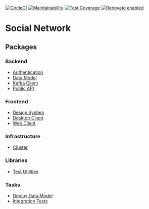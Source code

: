 [![CircleCI](https://circleci.com/gh/davidchristie/social-network.svg?style=svg)](https://circleci.com/gh/davidchristie/social-network)
[![Maintainability](https://api.codeclimate.com/v1/badges/a32339ac72c60b22b838/maintainability)](https://codeclimate.com/github/davidchristie/social-network/maintainability)
[![Test Coverage](https://api.codeclimate.com/v1/badges/a32339ac72c60b22b838/test_coverage)](https://codeclimate.com/github/davidchristie/social-network/test_coverage)
[![Renovate enabled](https://img.shields.io/badge/renovate-enabled-brightgreen.svg?style=flat)](https://renovatebot.com/)

# Social Network

## Packages

### Backend

* [Authentication](packages/backend/authentication)
* [Data Model](packages/backend/data-model)
* [Kafka Client](packages/backend/kafka-client)
* [Public API](packages/backend/public-api)

### Frontend

* [Design System](packages/frontend/design-system)
* [Desktop Client](packages/frontend/desktop-client)
* [Web Client](packages/frontend/web-client)

### Infrastructure

* [Cluster](packages/infrastructure)

### Libraries

* [Test Utilities](packages/libraries/test-utilities)

### Tasks

* [Deploy Data Model](packages/tasks/deploy-data-model)
* [Integration Tests](packages/tasks/integration-tests)
